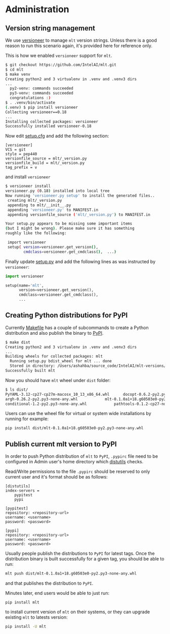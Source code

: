 # Administration

## Version string management
We use [versioneer](https://github.com/warner/python-versioneer) to manage `mlt` version strings.
Unless there is a good reason to run this scenario again, it's provided here for reference only.

This is how we enabled `versioneer` support for `mlt`.

```bash
$ git checkout https://github.com/IntelAI/mlt.git
$ cd mlt
$ make venv
Creating python2 and 3 virtualenv in .venv and .venv3 dirs
...
  py2-venv: commands succeeded
  py3-venv: commands succeeded
  congratulations :)
$ . .venv/bin/activate
(.venv) $ pip install versioneer
Collecting versioneer==0.18
...
Installing collected packages: versioneer
Successfully installed versioneer-0.18
```

Now edit [setup.cfg](../setup.cfg) and add the following section:
```
[versioneer]
VCS = git
style = pep440
versionfile_source = mlt/_version.py
versionfile_build = mlt/_version.py
tag_prefix = v
```

and install `versioneer`
```bash
$ versioneer install
versioneer.py (0.18) installed into local tree
Now running 'versioneer.py setup' to install the generated files..
 creating mlt/_version.py
 appending to mlt/__init__.py
 appending 'versioneer.py' to MANIFEST.in
 appending versionfile_source ('mlt/_version.py') to MANIFEST.in

Your setup.py appears to be missing some important items
(but I might be wrong). Please make sure it has something
roughly like the following:

 import versioneer
 setup( version=versioneer.get_version(),
        cmdclass=versioneer.get_cmdclass(),  ...)
```

Finally update [setup.py](../setup.py) and add the following lines as was instructed by `versioneer`:
```python
import versioneer

setup(name='mlt',
      version=versioneer.get_version(),
      cmdclass=versioneer.get_cmdclass(),
      ...
```

## Creating Python distributions for PyPI
Currently [Makefile](../Makefile) has a couple of subcommands to create a Python distribution and also publish the binary to [PyPI](https://pypi.org/).

```bash
$ make dist
Creating python2 and 3 virtualenv in .venv and .venv3 dirs
...
Building wheels for collected packages: mlt
  Running setup.py bdist_wheel for mlt ... done
  Stored in directory: /Users/ashahba/source_code/IntelAI/mlt-versions/dist
Successfully built mlt
```
Now you should have `mlt` wheel under `dist` folder:
```bash
$ ls dist/
PyYAML-3.12-cp27-cp27m-macosx_10_13_x86_64.whl		docopt-0.6.2-py2.py3-none-any.whl			pip-10.0.1-py2.py3-none-any.whl				six-1.11.0-py2.py3-none-any.whl				watchdog-0.8.3-cp27-cp27m-macosx_10_13_x86_64.whl
argh-0.26.2-py2.py3-none-any.whl			mlt-0.1.0a1+18.g60503e0-py2.py3-none-any.whl		progressbar2-3.37.1-py2.py3-none-any.whl		tabulate-0.8.2-cp27-none-any.whl
conditional-1.2-py2.py3-none-any.whl			pathtools-0.1.2-cp27-none-any.whl			python_utils-2.3.0-py2.py3-none-any.whl			termcolor-1.1.0-cp27-none-any.whl
```

Users can use the wheel file for virtual or system wide installations by running for example:
```bash
pip install dist/mlt-0.1.0a1+18.g60503e0-py2.py3-none-any.whl
```

## Publish current mlt version to PyPI
In order to push Python distribution of `mlt` to `PyPI`, `.pypirc` file need to be configured in Admin user's home directory which [distutils](https://docs.python.org/2/distutils/packageindex.html) checks.

Read/Write permissions to the file `.pypirc` should be reserved to only current user and it's format should be as follows:

```
[distutils]
index-servers =
    pypitest
    pypi

[pypitest]
repository: <repository-url>
username: <username>
password: <password>

[pypi]
repository: <repository-url>
username: <username>
password: <password>
```

Usually people publish the distributions to `PyPI` for latest tags.
Once the distribution binary is built successfully for a given tag, you should be able to run:

```bash
mlt push dist/mlt-0.1.0a1+18.g60503e0-py2.py3-none-any.whl
```

and that publishes the distribution to `PyPI`.

Minutes later, end users would be able to just run:
```
pip install mlt
```
to install current version of `mlt` on their systems, or they can upgrade existing `mlt` to latests version:
```bash
pip install -U mlt
```
